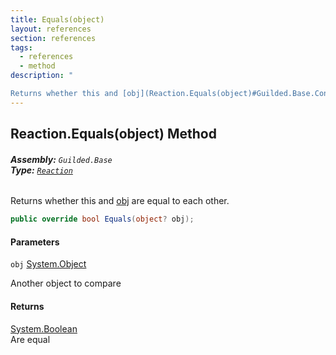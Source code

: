 ```yaml
---
title: Equals(object)
layout: references
section: references
tags:
  - references
  - method
description: "

Returns whether this and [obj](Reaction.Equals(object)#Guilded.Base.Content.Reaction.Equals(object).obj 'Guilded.Base.Content.Reaction.Equals(object).obj') are equal to each other."
---
```


## Reaction.Equals(object) Method
###### **Assembly:** `Guilded.Base`<br/>**Type:** [`Reaction`](Reaction 'Guilded.Base.Content.Reaction')

Returns whether this and [obj](Reaction.Equals(object)#Guilded.Base.Content.Reaction.Equals(object).obj 'Guilded.Base.Content.Reaction.Equals(object).obj') are equal to each other.

```csharp
public override bool Equals(object? obj);
```
#### Parameters

<a name='Guilded.Base.Content.Reaction.Equals(object).obj'></a>

`obj` [System.Object](https://docs.microsoft.com/en-us/dotnet/api/System.Object 'System.Object')

Another object to compare

#### Returns
[System.Boolean](https://docs.microsoft.com/en-us/dotnet/api/System.Boolean 'System.Boolean')  
Are equal